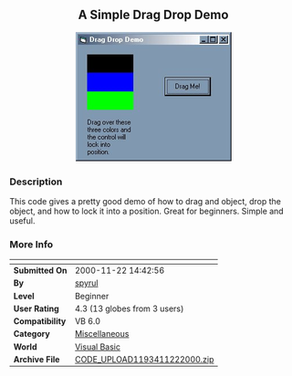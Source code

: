 ﻿<div align="center">

## A Simple Drag Drop Demo

<img src="PIC200011221440528327.jpg">
</div>

### Description

This code gives a pretty good demo of how to drag and object, drop the object, and how to lock it into a position. Great for beginners. Simple and useful.
 
### More Info
 


<span>             |<span>
---                |---
**Submitted On**   |2000-11-22 14:42:56
**By**             |[spyrul](https://github.com/Planet-Source-Code/PSCIndex/blob/master/ByAuthor/spyrul.md)
**Level**          |Beginner
**User Rating**    |4.3 (13 globes from 3 users)
**Compatibility**  |VB 6\.0
**Category**       |[Miscellaneous](https://github.com/Planet-Source-Code/PSCIndex/blob/master/ByCategory/miscellaneous__1-1.md)
**World**          |[Visual Basic](https://github.com/Planet-Source-Code/PSCIndex/blob/master/ByWorld/visual-basic.md)
**Archive File**   |[CODE\_UPLOAD1193411222000\.zip](https://github.com/Planet-Source-Code/spyrul-a-simple-drag-drop-demo__1-13017/archive/master.zip)








